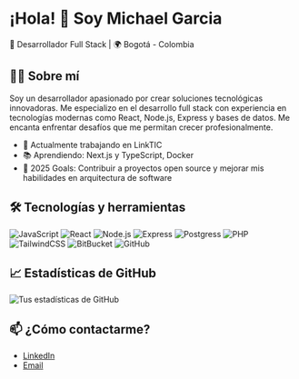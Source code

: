 # ¡Hola! 👋 Soy Michael Garcia  
🚀 Desarrollador Full Stack | 🌍 Bogotá - Colombia  

## 👨‍💻 Sobre mí
Soy un desarrollador apasionado por crear soluciones tecnológicas innovadoras. Me especializo en el desarrollo full stack con experiencia en tecnologías modernas como React, Node.js, Express y bases de datos. Me encanta enfrentar desafíos que me permitan crecer profesionalmente.

- 💼 Actualmente trabajando en LinkTIC
- 📚 Aprendiendo: Next.js y TypeScript, Docker
- 🎯 2025 Goals: Contribuir a proyectos open source y mejorar mis habilidades en arquitectura de software

## 🛠️ Tecnologías y herramientas
![JavaScript](https://img.shields.io/badge/-JavaScript-F7DF1E?style=flat-square&logo=javascript&logoColor=black)
![React](https://img.shields.io/badge/-React-61DAFB?style=flat-square&logo=react&logoColor=black)
![Node.js](https://img.shields.io/badge/-Node.js-339933?style=flat-square&logo=node.js&logoColor=white)
![Express](https://img.shields.io/badge/-Express-000000?style=flat-square&logo=express&logoColor=white)
![Postgress](https://img.shields.io/badge/-PostgressSQL-4479A1?style=flat-square&logo=Postgress&logoColor=white)
![PHP](https://img.shields.io/badge/-PHP-E34F26?style=flat-square&logo=php&logoColor=white)
![TailwindCSS](https://img.shields.io/badge/-TailwindCSS-1572B6?style=flat-square&logo=tailwindcss)
![BitBucket](https://img.shields.io/badge/-BitBucket-F05032?style=flat-square&logo=bitbucket&logoColor=white)
![GitHub](https://img.shields.io/badge/-GitHub-181717?style=flat-square&logo=github)

## 📈 Estadísticas de GitHub
![Tus estadísticas de GitHub](https://github-readme-stats.vercel.app/api?username=michaelgarciast&show_icons=true&theme=radical)

## 📫 ¿Cómo contactarme?
- [LinkedIn](https://www.linkedin.com/in/michaelgarcia-dev)
- [Email](mailto:michaelgarciast88@gmail.com)
